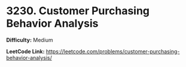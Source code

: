 # 3230. Customer Purchasing Behavior Analysis

**Difficulty:** Medium

**LeetCode Link:** https://leetcode.com/problems/customer-purchasing-behavior-analysis/

